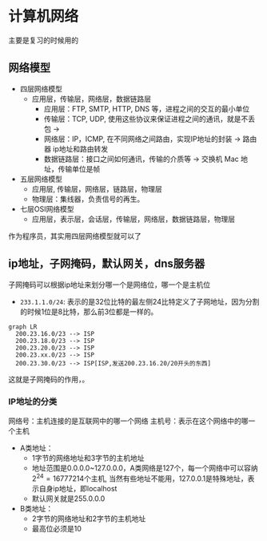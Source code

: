 # 计算机网络

主要是复习的时候用的

## 网络模型

- 四层网络模型
  - 应用层，传输层，网络层，数据链路层
    - 应用层：FTP, SMTP, HTTP, DNS 等，进程之间的交互的最小单位
    - 传输层：TCP, UDP, 使用这些协议来保证进程之间的通讯，就是不丢包 -> 
    - 网络层：IP，ICMP, 在不同网络之间路由，实现IP地址的封装  -> 路由器 ip地址和路由转发
    - 数据链路层：接口之间如何通讯，传输的介质等 -> 交换机 Mac 地址，传输单位是帧
- 五层网络模型
  - 应用层, 传输层，网络层，链路层，物理层
  - 物理层：集线器，负责信号的再生。
- 七层OSI网络模型
  - 应用层，表示层，会话层，传输层，网络层，数据链路层，物理层

作为程序员，其实用四层网络模型就可以了

## ip地址，子网掩码，默认网关，dns服务器

子网掩码可以根据ip地址来划分哪一个是网络位，哪一个是主机位

- `233.1.1.0/24`: 表示的是32位比特的最左侧24比特定义了子网地址，因为分割的时候1位是8比特，那么前3位都是一样的。

```mermaid
graph LR
  200.23.16.0/23 --> ISP
  200.23.18.0/23 --> ISP
  200.23.20.0/23 --> ISP
  200.23.xx.0/23 --> ISP
  200.23.30.0/23 --> ISP[ISP,发送200.23.16.20/20开头的东西]
```

这就是子网掩码的作用，。

### IP地址的分类

网络号：主机连接的是互联网中的哪一个网络
主机号：表示在这个网络中的哪一个主机  

- A类地址：
  - 1字节的网络地址和3字节的主机地址
  - 地址范围是0.0.0.0~127.0.0.0，A类网络是127个，每一个网络中可以容纳$2^{24}=16777214$个主机, 当然有些地址不能用，127.0.0.1是特殊地址，表示自身ip地址，即localhost
  - 默认网关就是255.0.0.0
- B类地址：
  - 2字节的网络地址和2字节的主机地址
  - 最高位必须是10



